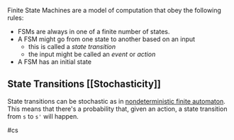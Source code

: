 Finite State Machines are a model of computation that obey the following rules:
- FSMs are always in one of a finite number of states.
- A FSM might go from one state to another based on an input
	- this is called a *state transition*
	- the input might be called an *event* or *action*
- A FSM has an initial state

## State Transitions [[Stochasticity]]
State transitions can be stochastic as in [nondeterministic finite automaton](https://en.wikipedia.org/wiki/Nondeterministic_finite_automaton). This means that there's a probability that, given an action, a state transition from `s` to `s'` will happen.

#cs